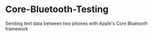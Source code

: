 # Core-Bluetooth-Testing
Sending text data between two phones with Apple's Core Bluetooth framework
